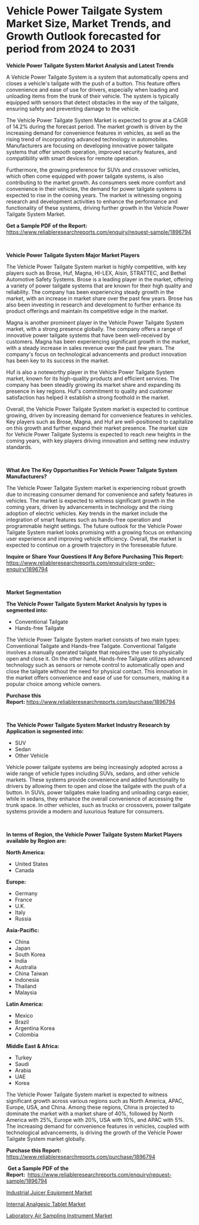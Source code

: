 <p><h1>Vehicle Power Tailgate System Market Size, Market Trends, and Growth Outlook forecasted for period from 2024 to 2031</h1></p><p><strong>Vehicle Power Tailgate System Market Analysis and Latest Trends</strong></p>
<p><p>A Vehicle Power Tailgate System is a system that automatically opens and closes a vehicle's tailgate with the push of a button. This feature offers convenience and ease of use for drivers, especially when loading and unloading items from the trunk of their vehicle. The system is typically equipped with sensors that detect obstacles in the way of the tailgate, ensuring safety and preventing damage to the vehicle.</p><p>The Vehicle Power Tailgate System Market is expected to grow at a CAGR of 14.2% during the forecast period. The market growth is driven by the increasing demand for convenience features in vehicles, as well as the rising trend of incorporating advanced technology in automobiles. Manufacturers are focusing on developing innovative power tailgate systems that offer smooth operation, improved security features, and compatibility with smart devices for remote operation.</p><p>Furthermore, the growing preference for SUVs and crossover vehicles, which often come equipped with power tailgate systems, is also contributing to the market growth. As consumers seek more comfort and convenience in their vehicles, the demand for power tailgate systems is expected to rise in the coming years. The market is witnessing ongoing research and development activities to enhance the performance and functionality of these systems, driving further growth in the Vehicle Power Tailgate System Market.</p></p>
<p><strong>Get a Sample PDF of the Report:&nbsp;</strong> <a href="https://www.reliableresearchreports.com/enquiry/request-sample/1896794">https://www.reliableresearchreports.com/enquiry/request-sample/1896794</a></p>
<p>&nbsp;</p>
<p><strong>Vehicle Power Tailgate System Major Market Players</strong></p>
<p><p>The Vehicle Power Tailgate System market is highly competitive, with key players such as Brose, Huf, Magna, HI-LEX, Aisin, STRATTEC, and Bethel Automotive Safety Systems. Brose is a leading player in the market, offering a variety of power tailgate systems that are known for their high quality and reliability. The company has been experiencing steady growth in the market, with an increase in market share over the past few years. Brose has also been investing in research and development to further enhance its product offerings and maintain its competitive edge in the market.</p><p>Magna is another prominent player in the Vehicle Power Tailgate System market, with a strong presence globally. The company offers a range of innovative power tailgate systems that have been well-received by customers. Magna has been experiencing significant growth in the market, with a steady increase in sales revenue over the past few years. The company's focus on technological advancements and product innovation has been key to its success in the market.</p><p>Huf is also a noteworthy player in the Vehicle Power Tailgate System market, known for its high-quality products and efficient services. The company has been steadily growing its market share and expanding its presence in key regions. Huf's commitment to quality and customer satisfaction has helped it establish a strong foothold in the market.</p><p>Overall, the Vehicle Power Tailgate System market is expected to continue growing, driven by increasing demand for convenience features in vehicles. Key players such as Brose, Magna, and Huf are well-positioned to capitalize on this growth and further expand their market presence. The market size for Vehicle Power Tailgate Systems is expected to reach new heights in the coming years, with key players driving innovation and setting new industry standards.</p></p>
<p>&nbsp;</p>
<p><strong>What Are The Key Opportunities For Vehicle Power Tailgate System Manufacturers?</strong></p>
<p><p>The Vehicle Power Tailgate System market is experiencing robust growth due to increasing consumer demand for convenience and safety features in vehicles. The market is expected to witness significant growth in the coming years, driven by advancements in technology and the rising adoption of electric vehicles. Key trends in the market include the integration of smart features such as hands-free operation and programmable height settings. The future outlook for the Vehicle Power Tailgate System market looks promising with a growing focus on enhancing user experience and improving vehicle efficiency. Overall, the market is expected to continue on a growth trajectory in the foreseeable future.</p></p>
<p><strong>Inquire or Share Your Questions If Any Before Purchasing This Report:</strong> <a href="https://www.reliableresearchreports.com/enquiry/pre-order-enquiry/1896794">https://www.reliableresearchreports.com/enquiry/pre-order-enquiry/1896794</a></p>
<p>&nbsp;</p>
<p><strong>Market Segmentation</strong></p>
<p><strong>The Vehicle Power Tailgate System Market Analysis by types is segmented into:</strong></p>
<p><ul><li>Conventional Tailgate</li><li>Hands-free Tailgate</li></ul></p>
<p><p>The Vehicle Power Tailgate System market consists of two main types: Conventional Tailgate and Hands-free Tailgate. Conventional Tailgate involves a manually operated tailgate that requires the user to physically open and close it. On the other hand, Hands-free Tailgate utilizes advanced technology such as sensors or remote control to automatically open and close the tailgate without the need for physical contact. This innovation in the market offers convenience and ease of use for consumers, making it a popular choice among vehicle owners.</p></p>
<p><strong>Purchase this Report:&nbsp;</strong><a href="https://www.reliableresearchreports.com/purchase/1896794">https://www.reliableresearchreports.com/purchase/1896794</a></p>
<p>&nbsp;</p>
<p><strong>The Vehicle Power Tailgate System Market Industry Research by Application is segmented into:</strong></p>
<p><ul><li>SUV</li><li>Sedan</li><li>Other Vehicle</li></ul></p>
<p><p>Vehicle power tailgate systems are being increasingly adopted across a wide range of vehicle types including SUVs, sedans, and other vehicle markets. These systems provide convenience and added functionality to drivers by allowing them to open and close the tailgate with the push of a button. In SUVs, power tailgates make loading and unloading cargo easier, while in sedans, they enhance the overall convenience of accessing the trunk space. In other vehicles, such as trucks or crossovers, power tailgate systems provide a modern and luxurious feature for consumers.</p></p>
<p>&nbsp;</p>
<p><strong>In terms of Region, the Vehicle Power Tailgate System Market Players available by Region are:</strong></p>
<p>
    <p> <strong> North America: </strong>
        <ul>
            <li>United States</li>
            <li>Canada</li>
        </ul>
        </p> 
    <p> <strong> Europe: </strong>
        <ul>
            <li>Germany</li>
            <li>France</li>
            <li>U.K.</li>
            <li>Italy</li>
            <li>Russia</li>
        </ul>
        </p> 
    <p> <strong> Asia-Pacific: </strong>
        <ul>
            <li>China</li>
            <li>Japan</li>
            <li>South Korea</li>
            <li>India</li>
            <li>Australia</li>
            <li>China Taiwan</li>
            <li>Indonesia</li>
            <li>Thailand</li>
            <li>Malaysia</li>
        </ul>
        </p> 
    <p> <strong> Latin America: </strong>
        <ul>
            <li>Mexico</li>
            <li>Brazil</li>
            <li>Argentina Korea</li>
            <li>Colombia</li>
        </ul>
        </p> 
    <p> <strong> Middle East & Africa: </strong>
        <ul>
            <li>Turkey</li>
            <li>Saudi</li>
            <li>Arabia</li>
            <li>UAE</li>
            <li>Korea</li>
        </ul>
    </p>
    </p>
<p><p>The Vehicle Power Tailgate System market is expected to witness significant growth across various regions such as North America, APAC, Europe, USA, and China. Among these regions, China is projected to dominate the market with a market share of 40%, followed by North America with 25%, Europe with 20%, USA with 10%, and APAC with 5%. The increasing demand for convenience features in vehicles, coupled with technological advancements, is driving the growth of the Vehicle Power Tailgate System market globally.</p></p>
<p><strong>Purchase this Report: </strong><a href="https://www.reliableresearchreports.com/purchase/1896794">https://www.reliableresearchreports.com/purchase/1896794</a></p>
<p>&nbsp;<strong>Get a Sample PDF of the Report:&nbsp;&nbsp;</strong><a href="https://www.reliableresearchreports.com/enquiry/request-sample/1896794">https://www.reliableresearchreports.com/enquiry/request-sample/1896794</a></p>
<p><strong></strong></p>
<p><p><a href="https://view.publitas.com/reportprime-1/industrial-juicer-equipment-market-size-growth-outlook-from-2023-to-2030-projecting-at-markets-trends-analysis-by-application-regional-outlook-and-revenue/">Industrial Juicer Equipment Market</a></p><p><a href="https://view.publitas.com/reportprime-1/internal-analgesic-tablet-market-analysis-examines-its-scope-on-growth-opportunities-and-forecasted-trends-spanning-from-2023-to-2030/">Internal Analgesic Tablet Market</a></p><p><a href="https://view.publitas.com/reportprime-1/laboratory-air-sampling-instrument-market-size-share-trends-analysis-report-by-application-regional-outlook-competitive-strategies-and-segment-forecasts-2023-2030/">Laboratory Air Sampling Instrument Market</a></p></p>
